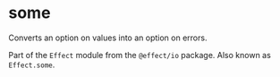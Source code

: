 # some

Converts an option on values into an option on errors.

Part of the `Effect` module from the `@effect/io` package. Also known as `Effect.some`.
